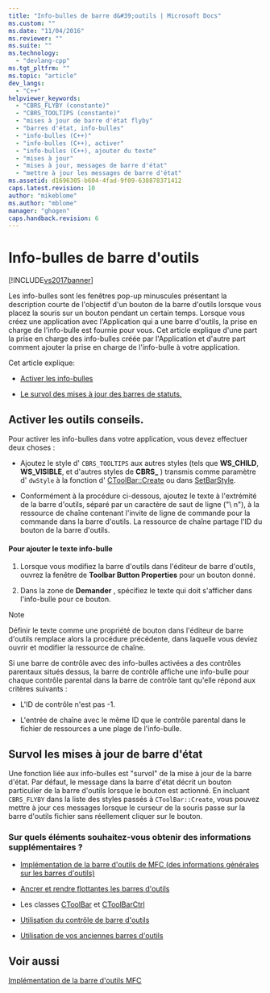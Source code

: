 ```yaml
---
title: "Info-bulles de barre d&#39;outils | Microsoft Docs"
ms.custom: ""
ms.date: "11/04/2016"
ms.reviewer: ""
ms.suite: ""
ms.technology: 
  - "devlang-cpp"
ms.tgt_pltfrm: ""
ms.topic: "article"
dev_langs: 
  - "C++"
helpviewer_keywords: 
  - "CBRS_FLYBY (constante)"
  - "CBRS_TOOLTIPS (constante)"
  - "mises à jour de barre d'état flyby"
  - "barres d'état, info-bulles"
  - "info-bulles (C++)"
  - "info-bulles (C++), activer"
  - "info-bulles (C++), ajouter du texte"
  - "mises à jour"
  - "mises à jour, messages de barre d'état"
  - "mettre à jour les messages de barre d'état"
ms.assetid: d1696305-b604-4fad-9f09-638878371412
caps.latest.revision: 10
author: "mikeblome"
ms.author: "mblome"
manager: "ghogen"
caps.handback.revision: 6
---
```

# Info-bulles de barre d&#39;outils
[!INCLUDE[vs2017banner](../assembler/inline/includes/vs2017banner.md)]

Les info\-bulles sont les fenêtres pop\-up minuscules présentant la description courte de l'objectif d'un bouton de la barre d'outils lorsque vous placez la souris sur un bouton pendant un certain temps.  Lorsque vous créez une application avec l'Application qui a une barre d'outils, la prise en charge de l'info\-bulle est fournie pour vous.  Cet article explique d'une part la prise en charge des info\-bulles créée par l'Application et d'autre part comment ajouter la prise en charge de l'info\-bulle à votre application.  
  
 Cet article explique:  
  
-   [Activer les info\-bulles](#_core_activating_tool_tips)  
  
-   [Le survol des mises à jour des barres de statuts.](#_core_fly_by_status_bar_updates)  
  
##  <a name="_core_activating_tool_tips"></a> Activer les outils conseils.  
 Pour activer les info\-bulles dans votre application, vous devez effectuer deux choses :  
  
-   Ajoutez le style d' `CBRS_TOOLTIPS` aux autres styles \(tels que **WS\_CHILD**, **WS\_VISIBLE**, et d'autres styles de **CBRS\_** \) transmis comme paramètre d' `dwStyle` à la fonction d' [CToolBar::Create](../Topic/CToolBar::Create.md) ou dans [SetBarStyle](../Topic/CControlBar::SetBarStyle.md).  
  
-   Conformément à la procédure ci\-dessous, ajoutez le texte à l'extrémité de la barre d'outils, séparé par un caractère de saut de ligne \("\\ n"\), à la ressource de chaîne contenant l'invite de ligne de commande pour la commande dans la barre d'outils.  La ressource de chaîne partage l'ID du bouton de la barre d'outils.  
  
#### Pour ajouter le texte info\-bulle  
  
1.  Lorsque vous modifiez la barre d'outils dans l'éditeur de barre d'outils, ouvrez la fenêtre de **Toolbar Button Properties** pour un bouton donné.  
  
2.  Dans la zone de **Demander** , spécifiez le texte qui doit s'afficher dans l'info\-bulle pour ce bouton.  
  
> [!NOTE]
>  Définir le texte comme une propriété de bouton dans l'éditeur de barre d'outils remplace alors la procédure précédente, dans laquelle vous deviez ouvrir et modifier la ressource de chaîne.  
  
 Si une barre de contrôle avec des info\-bulles activées a des contrôles parentaux situés dessus, la barre de contrôle affiche une info\-bulle pour chaque contrôle parental dans la barre de contrôle tant qu'elle répond aux critères suivants :  
  
-   L'ID de contrôle n'est pas \-1.  
  
-   L'entrée de chaîne avec le même ID que le contrôle parental dans le fichier de ressources a une plage de l'info\-bulle.  
  
##  <a name="_core_fly_by_status_bar_updates"></a> Survol les mises à jour de barre d'état  
 Une fonction liée aux info\-bulles est "survol" de la mise à jour de la barre d'état.  Par défaut, le message dans la barre d'état décrit un bouton particulier de la barre d'outils lorsque le bouton est actionné.  En incluant `CBRS_FLYBY` dans la liste des styles passés à `CToolBar::Create`, vous pouvez mettre à jour ces messages lorsque le curseur de la souris passe sur la barre d'outils fichier sans réellement cliquer sur le bouton.  
  
### Sur quels éléments souhaitez\-vous obtenir des informations supplémentaires ?  
  
-   [Implémentation de la barre d'outils de MFC \(des informations générales sur les barres d'outils\)](../mfc/mfc-toolbar-implementation.md)  
  
-   [Ancrer et rendre flottantes les barres d'outils](../mfc/docking-and-floating-toolbars.md)  
  
-   Les classes [CToolBar](../mfc/reference/ctoolbar-class.md) et [CToolBarCtrl](../mfc/reference/ctoolbarctrl-class.md)  
  
-   [Utilisation du contrôle de barre d'outils](../mfc/working-with-the-toolbar-control.md)  
  
-   [Utilisation de vos anciennes barres d'outils](../mfc/using-your-old-toolbars.md)  
  
## Voir aussi  
 [Implémentation de la barre d'outils MFC](../mfc/mfc-toolbar-implementation.md)